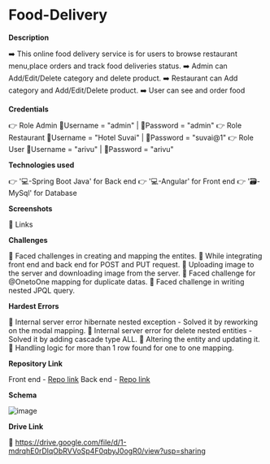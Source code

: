 # Food-Delivery

**Description**

➡️ This online food delivery service is for users to browse restaurant menu,place orders and track food deliveries status.
➡️ Admin can Add/Edit/Delete category and delete product.
➡️ Restaurant can Add category and Add/Edit/Delete product.
➡️ User can see and order food

**Credentials**

👉 Role Admin
    📧Username = "admin" | 🔐Password = "admin"
👉 Role Restaurant
    📧Username = "Hotel Suvai" | 🔐Password = "suvai@1"
👉 Role User
    📧Username = "arivu" | 🔐Password = "arivu"
    
**Technologies used**

👉 '💻-Spring Boot Java' for Back end
👉 '💻-Angular' for Front end 
👉 '🗃️-MySql' for Database 

**Screenshots**

🔗 Links

**Challenges**

🔴 Faced challenges in creating and mapping the entites.
🔴 While integrating front end and back end for POST and PUT request.
🔴 Uploading image to the server and downloading image from the server.
🔴 Faced challenge for @OnetoOne mapping for duplicate datas.
🔴 Faced challenge in writing nested JPQL query.

**Hardest Errors**

🚩 Internal server error hibernate nested exception - Solved it by reworking on the modal mapping.
🚩 Internal server error for delete nested entities - Solved it by adding cascade type ALL.
🚩 Altering the entity and updating it.
🚩 Handling logic for more than 1 row found for one to one mapping.


**Repository Link**

Front end - [Repo link](https://github.com/NarenderanS/Food-Delivery) 
Back end - [Repo link](https://github.com/NarenderanS/Spring-Boot-Food-Delivery-API)


**Schema**

![image](https://github.com/NarenderanS/Food-Delivery/assets/145537550/728aecab-d736-40d1-ad45-801b093133a1)


**Drive Link**

🔗 https://drive.google.com/file/d/1-mdrqhE0rDlqObRVVoSp4F0qbyJ0ogR0/view?usp=sharing
